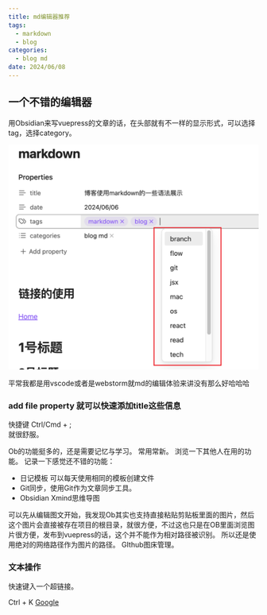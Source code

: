 ```yaml
---
title: md编辑器推荐
tags:
  - markdown
  - blog
categories:
  - blog md
date: 2024/06/08
---
```




## 一个不错的编辑器

用Obsidian来写vuepress的文章的话，在头部就有不一样的显示形式，可以选择tag，选择category。

![](https://raw.githubusercontent.com/InsHomePgup/blog-reco/main/imgs/obselect.png)


平常我都是用vscode或者是webstorm就md的编辑体验来讲没有那么好哈哈哈
### add file property 就可以快速添加title这些信息
快捷键 Ctrl/Cmd + ;   
就很舒服。


Ob的功能挺多的，还是需要记忆与学习。
常用常新。
浏览一下其他人在用的功能。
记录一下感觉还不错的功能：
- 日记模板  可以每天使用相同的模板创建文件
- Git同步，使用Git作为文章同步工具。
- Obsidian Xmind思维导图

可以先从编辑图文开始，我发现Ob其实也支持直接粘贴剪贴板里面的图片，然后这个图片会直接被存在项目的根目录，就很方便，不过这也只是在OB里面浏览图片很方便，发布到vuepress的话，这个并不能作为相对路径被识别。
所以还是使用绝对的网络路径作为图片的路径。
GIthub图床管理。

### 文本操作


快速键入一个超链接。

Ctrl + K
[Google](https://www.google.com)